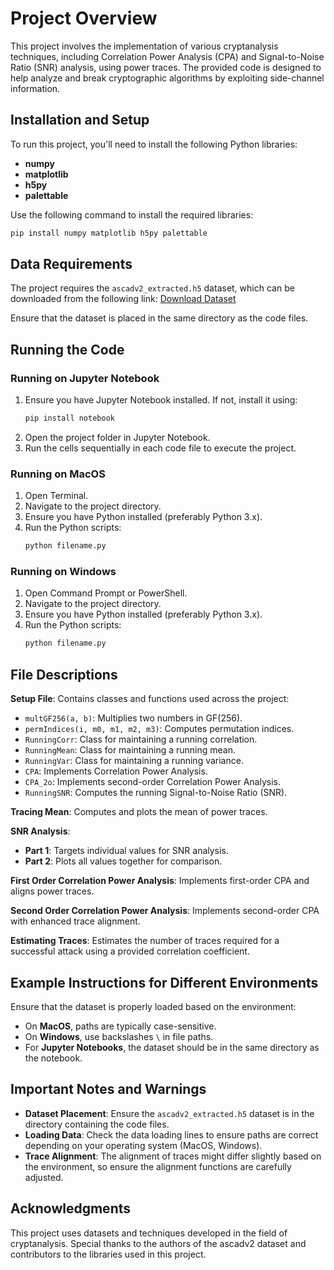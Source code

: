 
# Project Overview
This project involves the implementation of various cryptanalysis techniques, including Correlation Power Analysis (CPA) and Signal-to-Noise Ratio (SNR) analysis, using power traces. The provided code is designed to help analyze and break cryptographic algorithms by exploiting side-channel information.

## Installation and Setup
To run this project, you'll need to install the following Python libraries:
- **numpy**
- **matplotlib**
- **h5py**
- **palettable**

Use the following command to install the required libraries:
```bash
pip install numpy matplotlib h5py palettable
```

## Data Requirements
The project requires the `ascadv2_extracted.h5` dataset, which can be downloaded from the following link:
[Download Dataset](https://object.files.data.gouv.fr/anssi/ascadv2/ascadv2-extracted.h5)

Ensure that the dataset is placed in the same directory as the code files.

## Running the Code
### Running on Jupyter Notebook
1. Ensure you have Jupyter Notebook installed. If not, install it using:
   ```bash
   pip install notebook
   ```
2. Open the project folder in Jupyter Notebook.
3. Run the cells sequentially in each code file to execute the project.

### Running on MacOS
1. Open Terminal.
2. Navigate to the project directory.
3. Ensure you have Python installed (preferably Python 3.x).
4. Run the Python scripts:
   ```bash
   python filename.py
   ```

### Running on Windows
1. Open Command Prompt or PowerShell.
2. Navigate to the project directory.
3. Ensure you have Python installed (preferably Python 3.x).
4. Run the Python scripts:
   ```bash
   python filename.py
   ```

## File Descriptions

**Setup File**: Contains classes and functions used across the project:
- `multGF256(a, b)`: Multiplies two numbers in GF(256).
- `permIndices(i, m0, m1, m2, m3)`: Computes permutation indices.
- `RunningCorr`: Class for maintaining a running correlation.
- `RunningMean`: Class for maintaining a running mean.
- `RunningVar`: Class for maintaining a running variance.
- `CPA`: Implements Correlation Power Analysis.
- `CPA_2o`: Implements second-order Correlation Power Analysis.
- `RunningSNR`: Computes the running Signal-to-Noise Ratio (SNR).

**Tracing Mean**: Computes and plots the mean of power traces.

**SNR Analysis**:
- **Part 1**: Targets individual values for SNR analysis.
- **Part 2**: Plots all values together for comparison.

**First Order Correlation Power Analysis**: Implements first-order CPA and aligns power traces.

**Second Order Correlation Power Analysis**: Implements second-order CPA with enhanced trace alignment.

**Estimating Traces**: Estimates the number of traces required for a successful attack using a provided correlation coefficient.

## Example Instructions for Different Environments
Ensure that the dataset is properly loaded based on the environment:
- On **MacOS**, paths are typically case-sensitive.
- On **Windows**, use backslashes `\` in file paths.
- For **Jupyter Notebooks**, the dataset should be in the same directory as the notebook.

## Important Notes and Warnings
- **Dataset Placement**: Ensure the `ascadv2_extracted.h5` dataset is in the directory containing the code files.
- **Loading Data**: Check the data loading lines to ensure paths are correct depending on your operating system (MacOS, Windows).
- **Trace Alignment**: The alignment of traces might differ slightly based on the environment, so ensure the alignment functions are carefully adjusted.

## Acknowledgments
This project uses datasets and techniques developed in the field of cryptanalysis. Special thanks to the authors of the ascadv2 dataset and contributors to the libraries used in this project.
